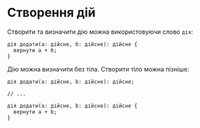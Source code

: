 # Створення дій

Створити та визначити дію можна використовуючи слово `дія`:

```ціль
дія додати(а: дійсне, б: дійсне): дійсне {
  вернути а + б;
}
```

Дію можна визначити без тіла. Створити тіло можна пізніше:

```ціль
дія додати(а: дійсне, b: дійсне): дійсне;

// ...

дія додати(а: дійсне, b: дійсне): дійсне {
  вернути а + b;
}
```